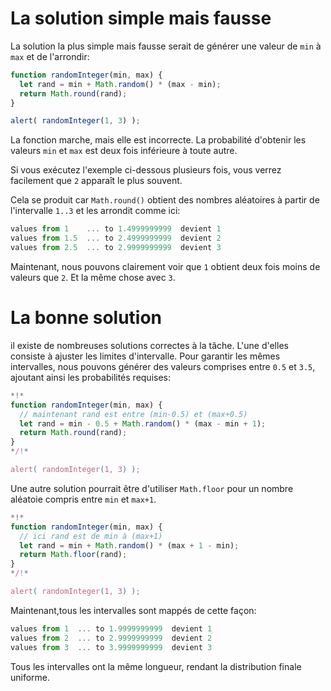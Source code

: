 # La solution simple mais fausse

La solution la plus simple mais fausse serait de générer une valeur de `min` à `max` et de l'arrondir:

```js run
function randomInteger(min, max) {
  let rand = min + Math.random() * (max - min); 
  return Math.round(rand);
}

alert( randomInteger(1, 3) );
```

La fonction marche, mais elle est incorrecte. La probabilité d'obtenir les valeurs `min` et `max` est deux fois inférieure à toute autre.

Si vous exécutez l'exemple ci-dessous plusieurs fois, vous verrez facilement que `2` apparaît le plus souvent.

Cela se produit car `Math.round()` obtient des nombres aléatoires à partir de l'intervalle `1..3` et les arrondit comme ici:

```js no-beautify
values from 1    ... to 1.4999999999  devient 1
values from 1.5  ... to 2.4999999999  devient 2
values from 2.5  ... to 2.9999999999  devient 3
```

Maintenant, nous pouvons clairement voir que `1` obtient deux fois moins de valeurs que `2`. Et la même chose avec `3`.

# La bonne solution

il existe de nombreuses solutions correctes à la tâche. L'une d'elles consiste à ajuster les limites d'intervalle. Pour garantir les mêmes intervalles, nous pouvons générer des valeurs comprises entre `0.5` et `3.5`, ajoutant ainsi les probabilités requises:

```js run
*!*
function randomInteger(min, max) {
  // maintenant rand est entre (min-0.5) et (max+0.5)
  let rand = min - 0.5 + Math.random() * (max - min + 1);
  return Math.round(rand);
}
*/!*

alert( randomInteger(1, 3) );
```

Une autre solution pourrait être d'utiliser `Math.floor` pour un nombre aléatoie compris entre `min` et `max+1`.

```js run
*!*
function randomInteger(min, max) {
  // ici rand est de min à (max+1)
  let rand = min + Math.random() * (max + 1 - min);
  return Math.floor(rand);
}
*/!*

alert( randomInteger(1, 3) );
```

Maintenant,tous les intervalles sont mappés de cette façon:

```js no-beautify
values from 1  ... to 1.9999999999  devient 1
values from 2  ... to 2.9999999999  devient 2
values from 3  ... to 3.9999999999  devient 3
```

Tous les intervalles ont la même longueur, rendant la distribution finale uniforme.
